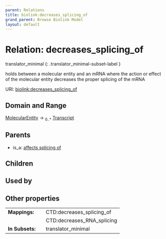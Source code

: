 ```yaml
---
parent: Relations
title: biolink:decreases_splicing_of
grand_parent: Browse Biolink Model
layout: default
---
```


# Relation: decreases_splicing_of

translator_minimal
{: .translator_minimal-subset-label }


holds between a molecular entity and an mRNA where the action or effect of the molecular entity decreases the proper splicing of the mRNA

URI: [biolink:decreases_splicing_of](https://w3id.org/biolink/vocab/decreases_splicing_of)

## Domain and Range

[MolecularEntity](MolecularEntity.md) ->  <sub>0..*</sub> [Transcript](Transcript.md)

## Parents

 *  is_a: [affects splicing of](affects_splicing_of.md)

## Children


## Used by


## Other properties

|  |  |  |
| --- | --- | --- |
| **Mappings:** | | CTD:decreases_splicing_of |
|  | | CTD:decreases_RNA_splicing |
| **In Subsets:** | | translator_minimal |

